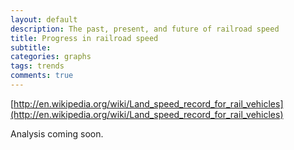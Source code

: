 ```yaml
---
layout: default
description: The past, present, and future of railroad speed
title: Progress in railroad speed
subtitle: 
categories: graphs
tags: trends
comments: true
---
```


[http://en.wikipedia.org/wiki/Land_speed_record_for_rail_vehicles](http://en.wikipedia.org/wiki/Land_speed_record_for_rail_vehicles)

Analysis coming soon.
